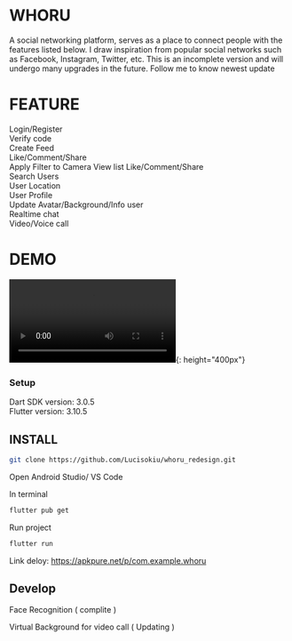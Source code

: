 # **WHORU**

A social networking platform, serves as a place to connect people with the features listed below. I draw inspiration from popular social networks such as Facebook, Instagram, Twitter, etc. This is an incomplete version and will undergo many upgrades in the future.
Follow me to know newest update

# **FEATURE**  
Login/Register  
Verify code  
Create Feed  
Like/Comment/Share  
Apply Filter to Camera
View list Like/Comment/Share  
Search Users  
User Location  
User Profile  
Update Avatar/Background/Info user  
Realtime chat  
Video/Voice call  


# **DEMO**

![Project Demo](video/demo.mp4){: height="400px"}

### Setup  
Dart SDK version: 3.0.5  
Flutter version: 3.10.5

## INSTALL

```sh
git clone https://github.com/Lucisokiu/whoru_redesign.git
```

Open Android Studio/ VS Code

In terminal

```sh
flutter pub get
```

Run project

```sh
flutter run
```

Link deloy: https://apkpure.net/p/com.example.whoru

## Develop

Face Recognition ( complite )

Virtual Background for video call ( Updating )